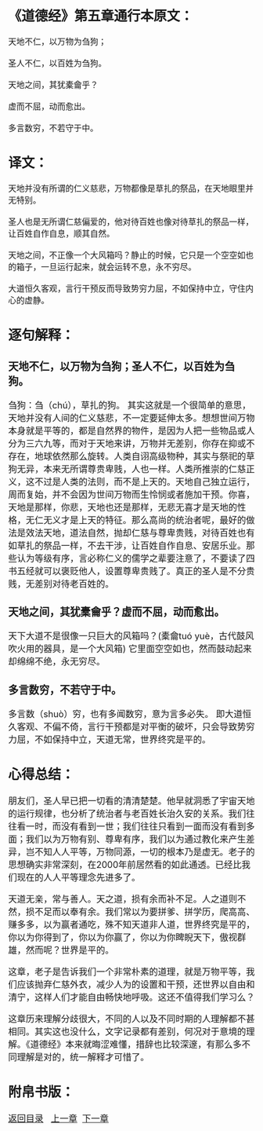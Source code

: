 <font size="4">

## 《道德经》第五章通行本原文：

    天地不仁，以万物为刍狗；
    
    圣人不仁，以百姓为刍狗。
    
    天地之间，其犹橐龠乎？
    
    虚而不屈，动而愈出。
    
    多言数穷，不若守于中。


## 译文：
 
    天地并没有所谓的仁义慈悲，万物都像是草扎的祭品，在天地眼里并无特别。
    
    圣人也是无所谓仁慈偏爱的，他对待百姓也像对待草扎的祭品一样，让百姓自作自息，顺其自然。
    
    天地之间，不正像一个大风箱吗？静止的时候，它只是一个空空如也的箱子，一旦运行起来，就会运转不息，永不穷尽。
    
    大道恒久客观，言行干预反而导致势穷力屈，不如保持中立，守住内心的虚静。



## 逐句解释：

### 天地不仁，以万物为刍狗；圣人不仁，以百姓为刍狗。
刍狗：刍（chú），草扎的狗。
其实这就是一个很简单的意思，天地并没有人间的仁义慈悲，不一定要延伸太多。想想世间万物本身就是平等的，都是自然界的物件，是因为人把一些物品或人分为三六九等，而对于天地来讲，万物并无差别，你存在抑或不存在，地球依然那么旋转。人类自诩高级物种，其实与祭祀的草狗无异，本来无所谓尊贵卑贱，人也一样。人类所推崇的仁慈正义，这不过是人类的法则，而不是上天的。天地自己独立运行，周而复始，并不会因为世间万物而生怜悯或者施加干预。你喜，天地是那样，你悲，天地也还是那样，无悲无喜才是天地的性格，无仁无义才是上天的特征。那么高尚的统治者呢，最好的做法是效法天地，道法自然，抛却仁慈与尊卑贵贱，对待百姓也有如草扎的祭品一样，不去干涉，让百姓自作自息、安居乐业。那些认为等级有序，言必称仁义的儒学之辈要注意了，不要读了四书五经就可以褒贬他人，设置尊卑贵贱了。真正的圣人是不分贵贱，无差别对待老百姓的。

### 天地之间，其犹橐龠乎？虚而不屈，动而愈出。
天下大道不是很像一只巨大的风箱吗？(橐龠tuó yuè，古代鼓风吹火用的器具，是一个大风箱)
它里面空空如也，然而鼓动起来却绵绵不绝，永无穷尽。

### 多言数穷，不若守于中。
多言数（shuò）穷，也有多闻数穷，意为言多必失。
即大道恒久客观、不偏不倚，言行干预都是对平衡的破坏，只会导致势穷力屈，不如保持中立，天道无常，世界终究是平的。


## 心得总结：
朋友们，圣人早已把一切看的清清楚楚。他早就洞悉了宇宙天地的运行规律，也分析了统治者与老百姓长治久安的关系。我们往往看一时，而没有看到一世；我们往往只看到一面而没有看到多面；我们以为万物有别、尊卑有序，我们以为通过教化来产生差异，岂不知人人平等，万物同源，一切的根本乃是虚无。老子的思想确实非常深刻，在2000年前居然看的如此通透。已经比我们现在的人人平等理念先进多了。

天道无亲，常与善人。天之道，损有余而补不足。人之道则不然，损不足而以奉有余。我们常以为要拼爹、拼学历，爬高高、赚多多，以为赢者通吃，殊不知天道非人道，世界终究是平的，你以为你得到了，你以为你赢了，你以为你睥睨天下，傲视群雄，然而呢？世界是平的。

这章，老子是告诉我们一个非常朴素的道理，就是万物平等，我们应该抛弃仁慈外衣，减少人为的设置和干预，还世界以自由和清宁，这样人们才能自由畅快地呼吸。这还不值得我们学习么？

这章历来理解分歧很大，不同的人以及不同时期的人理解都不甚相同。其实这也没什么，文字记录都有差别，何况对于意境的理解。《道德经》本来就晦涩难懂，措辞也比较深邃，有那么多不同理解是对的，统一解释才可惜了。

## 附帛书版：

[返回目录](../README.md) &nbsp; [上一章](./04.md)&nbsp; [下一章](./06.md)

</font>
